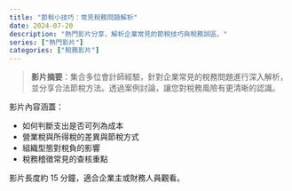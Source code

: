 ```yaml
---
title: "節稅小技巧：常見稅務問題解析"
date: 2024-07-20
description: "熱門影片分享，解析企業常見的節稅技巧與稅務誤區。"
series: ["熱門影片"]
categories: ["稅務影片"]
---
```


> **影片摘要**：集合多位會計師經驗，針對企業常見的稅務問題進行深入解析，並分享合法節稅方法。透過案例討論，讓您對稅務風險有更清晰的認識。

影片內容涵蓋：

- 如何判斷支出是否可列為成本  
- 營業稅與所得稅的差異與節稅方式  
- 組織型態對稅負的影響  
- 稅務稽徵常見的查核重點

影片長度約 15 分鐘，適合企業主或財務人員觀看。
